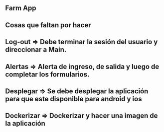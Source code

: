 ## Farm App

## Cosas que faltan por hacer
Log-out => Debe terminar la sesión del usuario y direccionar a Main.
--------------
Alertas => Alerta de ingreso, de salida y luego de completar los formularios.
--------------
Desplegar => Se debe desplegar la aplicación para que este disponible para android y ios
--------------
Dockerizar => Dockerizar y hacer una imagen de la aplicación
--------------